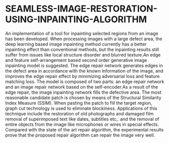 # SEAMLESS-IMAGE-RESTORATION-USING-INPAINTING-ALGORITHM
An implementation of a tool for inpainting selected regions from an image has been developed. When processing images with a large defect area, the deep learning based image inpainting method currently has a better inpainting effect than conventional methods, but the inpainting results still suffer from issues like local structure disorder and blurred texture.An edge and feature self-arrangement based second order generative image inpainting model is suggested. The edge repair network generates edges in the defect area in accordance with the known information of the image, and improves the edge repair effect by minimizing adversarial loss and feature matching loss. The model is composed of two parts: an edge repair network and an image repair network based on the self-encoder.As a result of the edge repair, the image inpainting network fills the defective area. The most reasonable candidate patch is chosen by means of the Structural Similarity Index Measure (SSIM). When pasting the patch to fill the target region, graph cut technology is used to eliminate blockiness. Applications of this technique include the restoration of old photographs and damaged film removal of superimposed text like dates, subtitles etc,. and the removal of entire objects from the image like microphones or wires in special effects. Compared with the state of the art repair algorithm, the experimental results prove that the proposed repair algorithm can repair the image very well.
